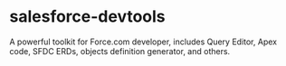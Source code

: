 # salesforce-devtools
A powerful toolkit for Force.com developer, includes Query Editor, Apex code, SFDC ERDs, objects definition generator, and others.
